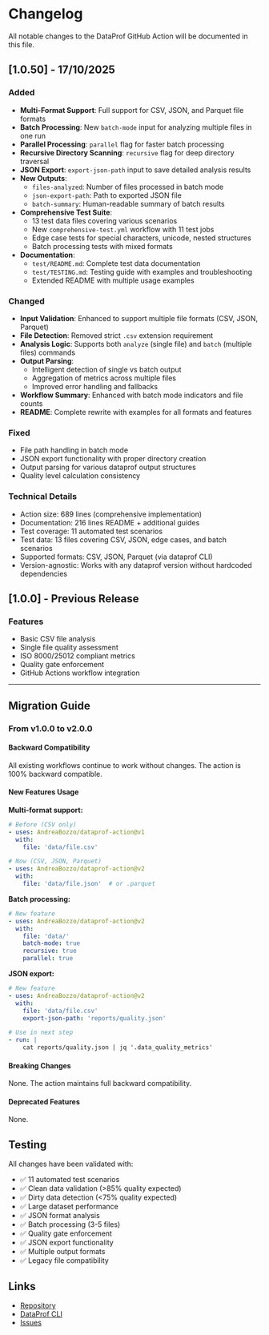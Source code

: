 # Changelog

All notable changes to the DataProf GitHub Action will be documented in this file.

## [1.0.50] - 17/10/2025

### Added
- **Multi-Format Support**: Full support for CSV, JSON, and Parquet file formats
- **Batch Processing**: New `batch-mode` input for analyzing multiple files in one run
- **Parallel Processing**: `parallel` flag for faster batch processing
- **Recursive Directory Scanning**: `recursive` flag for deep directory traversal
- **JSON Export**: `export-json-path` input to save detailed analysis results
- **New Outputs**:
  - `files-analyzed`: Number of files processed in batch mode
  - `json-export-path`: Path to exported JSON file
  - `batch-summary`: Human-readable summary of batch results
- **Comprehensive Test Suite**:
  - 13 test data files covering various scenarios
  - New `comprehensive-test.yml` workflow with 11 test jobs
  - Edge case tests for special characters, unicode, nested structures
  - Batch processing tests with mixed formats
- **Documentation**:
  - `test/README.md`: Complete test data documentation
  - `test/TESTING.md`: Testing guide with examples and troubleshooting
  - Extended README with multiple usage examples

### Changed
- **Input Validation**: Enhanced to support multiple file formats (CSV, JSON, Parquet)
- **File Detection**: Removed strict `.csv` extension requirement
- **Analysis Logic**: Supports both `analyze` (single file) and `batch` (multiple files) commands
- **Output Parsing**:
  - Intelligent detection of single vs batch output
  - Aggregation of metrics across multiple files
  - Improved error handling and fallbacks
- **Workflow Summary**: Enhanced with batch mode indicators and file counts
- **README**: Complete rewrite with examples for all formats and features

### Fixed
- File path handling in batch mode
- JSON export functionality with proper directory creation
- Output parsing for various dataprof output structures
- Quality level calculation consistency

### Technical Details
- Action size: 689 lines (comprehensive implementation)
- Documentation: 216 lines README + additional guides
- Test coverage: 11 automated test scenarios
- Test data: 13 files covering CSV, JSON, edge cases, and batch scenarios
- Supported formats: CSV, JSON, Parquet (via dataprof CLI)
- Version-agnostic: Works with any dataprof version without hardcoded dependencies

## [1.0.0] - Previous Release

### Features
- Basic CSV file analysis
- Single file quality assessment
- ISO 8000/25012 compliant metrics
- Quality gate enforcement
- GitHub Actions workflow integration

---

## Migration Guide

### From v1.0.0 to v2.0.0

#### Backward Compatibility
All existing workflows continue to work without changes. The action is 100% backward compatible.

#### New Features Usage

**Multi-format support:**
```yaml
# Before (CSV only)
- uses: AndreaBozzo/dataprof-action@v1
  with:
    file: 'data/file.csv'

# Now (CSV, JSON, Parquet)
- uses: AndreaBozzo/dataprof-action@v2
  with:
    file: 'data/file.json'  # or .parquet
```

**Batch processing:**
```yaml
# New feature
- uses: AndreaBozzo/dataprof-action@v2
  with:
    file: 'data/'
    batch-mode: true
    recursive: true
    parallel: true
```

**JSON export:**
```yaml
# New feature
- uses: AndreaBozzo/dataprof-action@v2
  with:
    file: 'data/file.csv'
    export-json-path: 'reports/quality.json'

# Use in next step
- run: |
    cat reports/quality.json | jq '.data_quality_metrics'
```

#### Breaking Changes
None. The action maintains full backward compatibility.

#### Deprecated Features
None.

## Testing

All changes have been validated with:
- ✅ 11 automated test scenarios
- ✅ Clean data validation (>85% quality expected)
- ✅ Dirty data detection (<75% quality expected)
- ✅ Large dataset performance
- ✅ JSON format analysis
- ✅ Batch processing (3-5 files)
- ✅ Quality gate enforcement
- ✅ JSON export functionality
- ✅ Multiple output formats
- ✅ Legacy file compatibility

## Links
- [Repository](https://github.com/AndreaBozzo/dataprof-action)
- [DataProf CLI](https://github.com/AndreaBozzo/dataprof)
- [Issues](https://github.com/AndreaBozzo/dataprof-action/issues)
